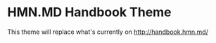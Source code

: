 HMN.MD Handbook Theme
============

This theme will replace what's currently on http://handbook.hmn.md/